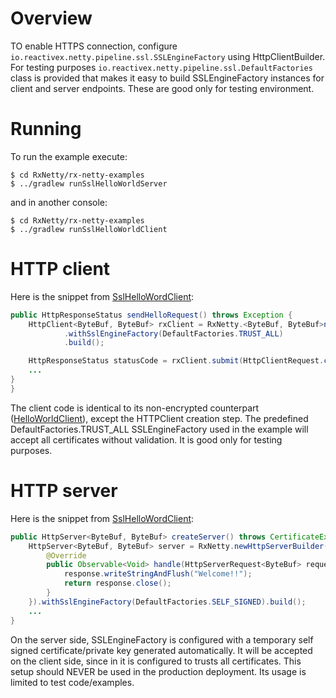 Overview
========

TO enable HTTPS connection, configure ```io.reactivex.netty.pipeline.ssl.SSLEngineFactory``` using
HttpClientBuilder. For testing purposes ```io.reactivex.netty.pipeline.ssl.DefaultFactories``` class is provided
that makes it easy to build SSLEngineFactory instances for client and server endpoints. These are good only for testing environment.

Running
=======

To run the example execute:

```
$ cd RxNetty/rx-netty-examples
$ ../gradlew runSslHelloWorldServer
```

and in another console:

```
$ cd RxNetty/rx-netty-examples
$ ../gradlew runSslHelloWorldClient
```

HTTP client
===========

Here is the snippet from [SslHelloWordClient](SslHelloWorldClient.java):

```java
public HttpResponseStatus sendHelloRequest() throws Exception {
    HttpClient<ByteBuf, ByteBuf> rxClient = RxNetty.<ByteBuf, ByteBuf>newHttpClientBuilder("localhost", port)
            .withSslEngineFactory(DefaultFactories.TRUST_ALL)
            .build();

    HttpResponseStatus statusCode = rxClient.submit(HttpClientRequest.createGet("/hello"))
    ...
}
}
```

The client code is identical to its non-encrypted counterpart ([HelloWorldClient](../helloworld/README.md)), except
the HTTPClient creation step. The predefined DefaultFactories.TRUST_ALL SSLEngineFactory used in the example
will accept all certificates without validation. It is good only for testing purposes.

HTTP server
===========

Here is the snippet from [SslHelloWordClient](SslHelloWorldServer.java):

```java
public HttpServer<ByteBuf, ByteBuf> createServer() throws CertificateException, SSLException {
    HttpServer<ByteBuf, ByteBuf> server = RxNetty.newHttpServerBuilder(port, new RequestHandler<ByteBuf, ByteBuf>() {
        @Override
        public Observable<Void> handle(HttpServerRequest<ByteBuf> request, final HttpServerResponse<ByteBuf> response) {
            response.writeStringAndFlush("Welcome!!");
            return response.close();
        }
    }).withSslEngineFactory(DefaultFactories.SELF_SIGNED).build();
    ...
}
```

On the server side, SSLEngineFactory is configured with a temporary self signed certificate/private key generated automatically.
It will be accepted on the client side, since in it is configured to trusts all certificates.
This setup should NEVER be used in the production deployment. Its usage is limited to test code/examples.